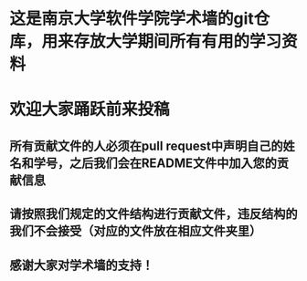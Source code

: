 # 这是南京大学软件学院学术墙的git仓库，用来存放大学期间所有有用的学习资料
# 欢迎大家踊跃前来投稿
## 所有贡献文件的人必须在pull request中声明自己的姓名和学号，之后我们会在README文件中加入您的贡献信息
## 请按照我们规定的文件结构进行贡献文件，违反结构的我们不会接受（对应的文件放在相应文件夹里）
## 感谢大家对学术墙的支持！


